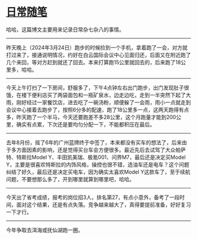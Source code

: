 # [日常随笔](https://github.com/flyfish321/gitblog/issues/7)

哈哈，这篇博文主要用来记录日常杂七杂八的事情。

---

昨天晚上（2024年3月24日）跑步的时候捡到一个手机，拿着跑了一会，对方就打过来了，接通说明情况，约好在白云国际会议中心见面归还，后面又在附近跑了几个来回，等对方赶到就还了回去。本来打算跑15公里就回去的，后来跑了18公里多，哈哈。

---

今天上午打扫了一下房间，舒服多了，下午4点钟左右出门跑步，出门发现肚子很饿，在楼下便利店买了两袋面包和一瓶矿泉水，边走边吃，走到一半突然下起了大雨，刚好经过一家餐饮店，进去吃了一碗汤粉，顺便躲了一会雨，雨小一点就走到会议中心接着去跑步了，按照6分多的配速，跑了18公里多一点，这两天跑得有点多，昨天跑了一个半马，今天还要跑差不多28公里，这个月跑量才能到200公里，确实有点累，下次还是要均匀分配一下，不能都积压在最后。

---

去年8月份，摇了6年的广州蓝牌终于中签了，本来都没有买车的想法了，后来由于多方面因素的影响，还是觉得买台车会方便很多。最近先后去试驾了大众帕萨特、特斯拉Model Y、丰田凯美瑞、极氪001、问界M7，最后还是决定买Model Y，主要是很喜欢特斯拉的内饰风格，操控也很不错，选油车还是电车？这个问题纠结了好久，最后还是决定买电车，因为确实太喜欢Model Y这款车了，至于续航问题，不要想那么多了，开到哪里就算到哪里吧，哈哈。

---

今天出了省考成绩，报考的岗位招3人，排名第27，有点小意外，备考了一段时间，面对这个结果，还是有点失落。竞争越来越大了，真得要提前准备，好好复习一下才行。

---

今年争取去洱海或抚仙湖跑一圈。
